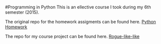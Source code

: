 #Programming in Python
This is an ellective course I took during my 6th semester (2015).

The original repo for the homework assigments can be found here. [Python Homework](https://github.com/fmi/python-homework)

The repo for my course project can be found here. [Rogue-like-like](https://github.com/V3n0M93/Rogue-like-like)
